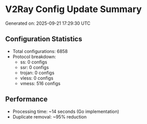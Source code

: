 # V2Ray Config Update Summary
Generated on: 2025-09-21 17:29:30 UTC

## Configuration Statistics
- Total configurations: 6858
- Protocol breakdown:
  - ss: 0 configs
  - ssr: 0 configs
  - trojan: 0 configs
  - vless: 0 configs
  - vmess: 516 configs

## Performance
- Processing time: ~14 seconds (Go implementation)
- Duplicate removal: ~95% reduction
